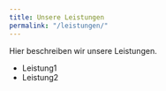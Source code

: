 ```yaml
---
title: Unsere Leistungen
permalink: "/leistungen/"
---
```


Hier beschreiben wir unsere Leistungen.

- Leistung1
- Leistung2
